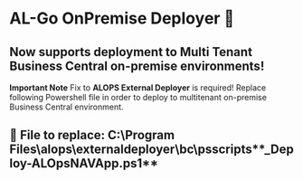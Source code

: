 # AL-Go OnPremise Deployer 🚀

## Now supports deployment to Multi Tenant Business Central on-premise environments!
**Important Note** 
Fix to **ALOPS External Deployer** is required! Replace following Powershell file in order to deploy to multitenant on-premise Business Central environment.


## 🚀 File to replace: C:\Program Files\alops\externaldeployer\bc\psscripts\**_Deploy-ALOpsNAVApp.ps1**
